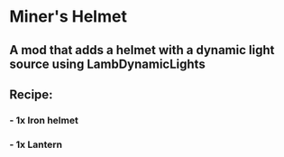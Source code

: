 # Miner's Helmet
## A mod that adds a helmet with a dynamic light source using LambDynamicLights

## Recipe:
### - 1x Iron helmet
### - 1x Lantern